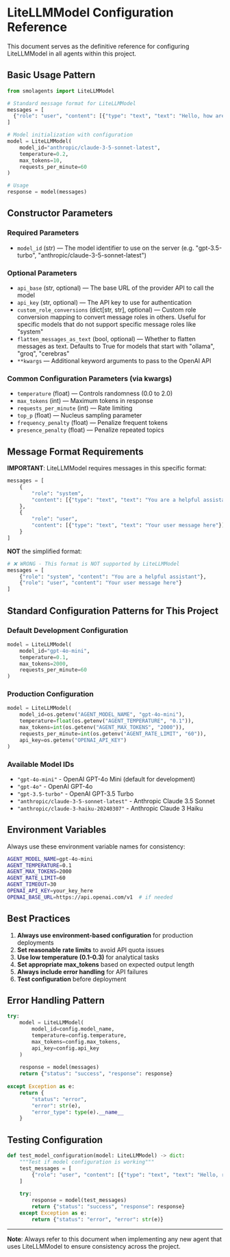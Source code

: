 # LiteLLMModel Configuration Reference

This document serves as the definitive reference for configuring LiteLLMModel in all agents within this project.

## Basic Usage Pattern

```python
from smolagents import LiteLLMModel

# Standard message format for LiteLLMModel
messages = [
  {"role": "user", "content": [{"type": "text", "text": "Hello, how are you?"}]}
]

# Model initialization with configuration
model = LiteLLMModel(
    model_id="anthropic/claude-3-5-sonnet-latest", 
    temperature=0.2, 
    max_tokens=10, 
    requests_per_minute=60
)

# Usage
response = model(messages)
```

## Constructor Parameters

### Required Parameters
- `model_id` (str) — The model identifier to use on the server (e.g. "gpt-3.5-turbo", "anthropic/claude-3-5-sonnet-latest")

### Optional Parameters
- `api_base` (str, optional) — The base URL of the provider API to call the model
- `api_key` (str, optional) — The API key to use for authentication
- `custom_role_conversions` (dict[str, str], optional) — Custom role conversion mapping to convert message roles in others. Useful for specific models that do not support specific message roles like "system"
- `flatten_messages_as_text` (bool, optional) — Whether to flatten messages as text. Defaults to True for models that start with "ollama", "groq", "cerebras"
- `**kwargs` — Additional keyword arguments to pass to the OpenAI API

### Common Configuration Parameters (via kwargs)
- `temperature` (float) — Controls randomness (0.0 to 2.0)
- `max_tokens` (int) — Maximum tokens in response
- `requests_per_minute` (int) — Rate limiting
- `top_p` (float) — Nucleus sampling parameter
- `frequency_penalty` (float) — Penalize frequent tokens
- `presence_penalty` (float) — Penalize repeated topics

## Message Format Requirements

**IMPORTANT**: LiteLLMModel requires messages in this specific format:

```python
messages = [
    {
        "role": "system", 
        "content": [{"type": "text", "text": "You are a helpful assistant"}]
    },
    {
        "role": "user", 
        "content": [{"type": "text", "text": "Your user message here"}]
    }
]
```

**NOT** the simplified format:
```python
# ❌ WRONG - This format is NOT supported by LiteLLMModel
messages = [
    {"role": "system", "content": "You are a helpful assistant"},
    {"role": "user", "content": "Your user message here"}
]
```

## Standard Configuration Patterns for This Project

### Default Development Configuration
```python
model = LiteLLMModel(
    model_id="gpt-4o-mini",
    temperature=0.1,
    max_tokens=2000,
    requests_per_minute=60
)
```

### Production Configuration
```python
model = LiteLLMModel(
    model_id=os.getenv("AGENT_MODEL_NAME", "gpt-4o-mini"),
    temperature=float(os.getenv("AGENT_TEMPERATURE", "0.1")),
    max_tokens=int(os.getenv("AGENT_MAX_TOKENS", "2000")),
    requests_per_minute=int(os.getenv("AGENT_RATE_LIMIT", "60")),
    api_key=os.getenv("OPENAI_API_KEY")
)
```

### Available Model IDs
- `"gpt-4o-mini"` - OpenAI GPT-4o Mini (default for development)
- `"gpt-4o"` - OpenAI GPT-4o
- `"gpt-3.5-turbo"` - OpenAI GPT-3.5 Turbo
- `"anthropic/claude-3-5-sonnet-latest"` - Anthropic Claude 3.5 Sonnet
- `"anthropic/claude-3-haiku-20240307"` - Anthropic Claude 3 Haiku

## Environment Variables

Always use these environment variable names for consistency:

```bash
AGENT_MODEL_NAME=gpt-4o-mini
AGENT_TEMPERATURE=0.1
AGENT_MAX_TOKENS=2000
AGENT_RATE_LIMIT=60
AGENT_TIMEOUT=30
OPENAI_API_KEY=your_key_here
OPENAI_BASE_URL=https://api.openai.com/v1  # if needed
```

## Best Practices

1. **Always use environment-based configuration** for production deployments
2. **Set reasonable rate limits** to avoid API quota issues
3. **Use low temperature (0.1-0.3)** for analytical tasks
4. **Set appropriate max_tokens** based on expected output length
5. **Always include error handling** for API failures
6. **Test configuration** before deployment

## Error Handling Pattern

```python
try:
    model = LiteLLMModel(
        model_id=config.model_name,
        temperature=config.temperature,
        max_tokens=config.max_tokens,
        api_key=config.api_key
    )
    
    response = model(messages)
    return {"status": "success", "response": response}
    
except Exception as e:
    return {
        "status": "error", 
        "error": str(e),
        "error_type": type(e).__name__
    }
```

## Testing Configuration

```python
def test_model_configuration(model: LiteLLMModel) -> dict:
    """Test if model configuration is working"""
    test_messages = [
        {"role": "user", "content": [{"type": "text", "text": "Hello, respond with 'Test successful'"}]}
    ]
    
    try:
        response = model(test_messages)
        return {"status": "success", "response": response}
    except Exception as e:
        return {"status": "error", "error": str(e)}
```

---

**Note**: Always refer to this document when implementing any new agent that uses LiteLLMModel to ensure consistency across the project.